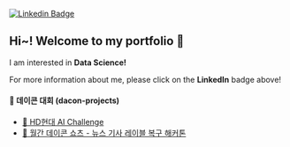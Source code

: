 [![Linkedin Badge](https://img.shields.io/badge/-LinkedIn-blue?style=flat-square&logo=Linkedin&logoColor=white&link=https://www.linkedin.com/in/jieun-kim-3417b8218/)](https://www.linkedin.com/in/jieun-kim-3417b8218/)

## Hi~! Welcome to my portfolio 👋
I am interested in **Data Science!**

For more information about me, please click on the **LinkedIn** badge above!

#### 🧐 데이콘 대회 (dacon-projects)

* [🚢 HD현대 AI Challenge](https://github.com/Jieuneda/dacon-projects/blob/main/hyundai(dacon)-final.ipynb)
* [📰 월간 데이콘 쇼츠 - 뉴스 기사 레이블 복구 해커톤](https://github.com/Jieuneda/dacon-projects/blob/main/news(dacon)_final.ipynb)

